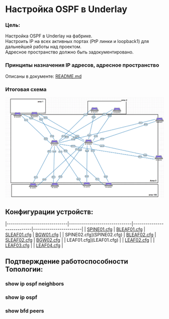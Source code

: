 # Настройка OSPF в Underlay

### Цель:
Настройка OSPF в Underlay на фабрике.<br>
Настроить IP на всех активных портах (PtP линки и loopback1) для дальнейшей работы над проектом.<br>
Адресное пространство должно быть задокументировано.<br>

### Принципы назначения IP адресов, адресное пространство
Описаны в документе: [README.md](README.md)

### Итоговая схема
![Topology_OSPF.png](Topology_OSPF.png)

## Конфигурации устройств:

|------------------------------|-------------------------------|----------------------------|------------------------|
| [SPINE01.cfg](SPINE01.cfg)   |   [BLEAF01.cfg](BLEAF01.cfg)  | [SLEAF01.cfg](SLEAF01.cfg) | [BGW01.cfg](BGW01.cfg) |
|  SPINE02.cfg](SPINE02.cfg)   |   [BLEAF02.cfg](BLEAF02.cfg)  | [SLEAF02.cfg](SLEAF02.cfg) | [BGW02.cfg](BGW02.cfg) |
| LEAF01.cfg](LEAF01.cfg)      |
| [LEAF02.cfg](LEAF02.cfg)     |
| [LEAF03.cfg](LEAF03.cfg)     |
| [LEAF04.cfg](LEAF04.cfg)     |


## Подтверждение работоспособности Топологии:

### show ip ospf neighbors


### show ip ospf 


### show bfd peers
